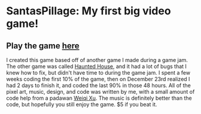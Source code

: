 # SantasPillage: My first big video game! 
## Play the game [here](https://insomnizac.itch.io/santas-pillage)

I created this game based off of another game I made during a game jam. 
The other game was called [Haunted House](https://insomnizac.itch.io/escape-the-haunted-house), and it had a lot of bugs that I knew how to fix, but didn't have time to during the game jam. 
I spent a few weeks coding the first 10% of the game, then on December 23rd realized I had 2 days to finish it, and coded the last 90% in those 48 hours. 
All of the pixel art, music, design, and code was written by me, with a small amount of code help from a padawan [Weiqi Xu](https://github.com/weiqixu05).
The music is definitely better than the code, but hopefully you still enjoy the game. 
$5 if you beat it. 
